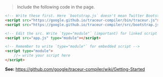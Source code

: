 > Include the following code in the page.

```html
<!-- Write these first. Here `bootstrap.js` doesn't mean Twitter Bootstrap. -->
<script src="https://google.github.io/traceur-compiler/bin/traceur.js"></script>
<script src="https://google.github.io/traceur-compiler/src/bootstrap.js"></script>

<!-- Edit the src. Write `type="module"` (important) for linked script -->
<script src="app.js" type="module"></script>

<!-- Remember to write `type="module"` for embedded script -->
<script type="module">
    //→ write your script here
</script>
```

**See:** https://github.com/google/traceur-compiler/wiki/Getting-Started